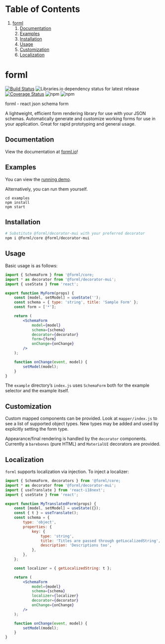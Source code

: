 # Table of Contents

1.  [forml](#org4dec357)
    1.  [Documentation](#documentation)
    2.  [Examples](#org3b18bac)
    3.  [Installation](#installation)
    4.  [Usage](#org09cd307)
    5.  [Customization](#org29eb409)
    6.  [Localization](#org673cf98)

<a id="org4dec357"></a>

# forml

[![Build Status](https://travis-ci.org/forml-js/forml.svg?branch=master)](https://travis-ci.org/forml-js/forml)
![Libraries.io dependency status for latest release](https://img.shields.io/librariesio/release/npm/forml/core)
[![Coverage Status](https://coveralls.io/repos/github/forml-js/forml/badge.svg?branch=master)](https://coveralls.io/github/forml-js/forml?branch=master)
![npm](https://img.shields.io/npm/v/forml/core)
![npm](https://img.shields.io/npm/l/forml/core)

forml - react json schema form

A lightweight, efficient form rendering library for use with your JSON schemas. Automatically generate and customize working forms for use in your application. Great for rapid prototyping and general usage.

<a id="documentation"></a>

## Documentation

View the documentation at [forml.io](https://www.forml.io)!

<a id="org3b18bac"></a>

## Examples

You can view the [running demo](https://fauxsoup.github.io/forml).

Alternatively, you can run them yourself.

    cd examples
    npm install
    npm start

<a id="installation"></a>

## Installation

```bash
# Substitute @forml/decorator-mui with your preferred decorator
npm i @forml/core @forml/decorator-mui
```

<a id="org09cd307"></a>

## Usage

Basic usage is as follows:

```jsx
import { SchemaForm } from '@forml/core;
import * as decorator from '@forml/decorator-mui';
import { useState } from 'react';

export function MyForm(props) {
    const [model, setModel] = useState('');
    const schema = { type: 'string', title: 'Sample Form' };
    const form = ['*'];

    return (
        <SchemaForm
            model={model}
            schema={schema}
            decorator={decorator}
            form={form}
            onChange={onChange}
        />
    );

    function onChange(event, model) {
        setModel(model);
    }
}
```

The `example` directory&rsquo;s `index.js` uses `SchemaForm` both for the example selector and the example itself.

<a id="org29eb409"></a>

## Customization

Custom mapped components can be provided. Look at `mapper/index.js` to see a
list of supported object types. New types may be added and used by explicitly
setting the form type.

Appearance/final rendering is handled by the `decorator` components. Currently a `barebones` (pure HTML) and `MaterialUI` decorators are provided.

<a id="org673cf98"></a>

## Localization

`forml` supports localization via injection. To inject a localizer:

```jsx
import { SchemaForm, decorators } from '@forml/core;
import * as decorator from '@forml/decorator-mui';
import { useTranslate } from 'react-i18next';
import { useState } from 'react';

export function MyTranslatedForm(props) {
    const [model, setModel] = useState({});
    const { t } = useTranslate();
    const schema = {
        type: 'object',
        properties: {
            key: {
                type: 'string',
                title: 'Titles are passed through getLocalizedString',
                description: 'Descriptions too',
            },
        },
    };

    const localizer = { getLocalizedString: t };

    return (
        <SchemaForm
            model={model}
            schema={schema}
            localizer={localizer}
            decorator={decorator}
            onChange={onChange}
        />
    );

    function onChange(event, model) {
        setModel(model);
    }
}
```
